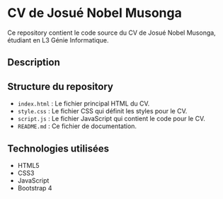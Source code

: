 # CV de Josué Nobel Musonga  

Ce repository contient le code source du CV de Josué Nobel Musonga, étudiant en L3 Génie Informatique.  

## Description  
## Structure du repository  

* `index.html` : Le fichier principal HTML du CV.  
* `style.css` : Le fichier CSS qui définit les styles pour le CV.  
* `script.js` : Le fichier JavaScript qui contient le code pour le CV.  
* `README.md` : Ce fichier de documentation.  

## Technologies utilisées  

* HTML5  
* CSS3  
* JavaScript  
* Bootstrap 4  